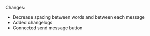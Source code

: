 Changes:
* Decrease spacing between words and between each message
* Added changelogs
* Connected send message button
